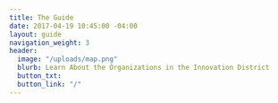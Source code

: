 ```yaml
---
title: The Guide
date: 2017-04-19 10:45:00 -04:00
layout: guide
navigation_weight: 3
header:
  image: "/uploads/map.png"
  blurb: Learn About the Organizations in the Innovation District
  button_txt: 
  button_link: "/"
---
```


